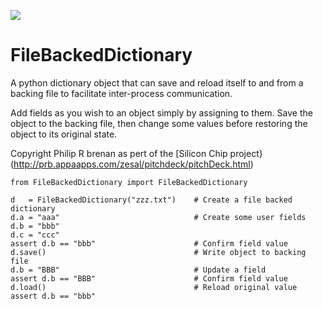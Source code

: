 <div>
    <p><a href="https://github.com/philiprbrenan/FileBackedDictionary"><img src="https://github.com/philiprbrenan/FileBackedDictionary/workflows/Test/badge.svg"></a>
</div>

# FileBackedDictionary

A python dictionary object that can save and reload itself to and from a
backing file to facilitate inter-process communication.

Add fields as you wish to an object simply by assigning to them.  Save the
object to the backing file, then change some values before restoring the
object to its original state.

Copyright Philip R brenan as pert of the [Silicon Chip project}(http://prb.appaapps.com/zesal/pitchdeck/pitchDeck.html)

```
from FileBackedDictionary import FileBackedDictionary

d   = FileBackedDictionary("zzz.txt")    # Create a file backed dictionary
d.a = "aaa"                              # Create some user fields
d.b = "bbb"
d.c = "ccc"
assert d.b == "bbb"                      # Confirm field value
d.save()                                 # Write object to backing file
d.b = "BBB"                              # Update a field
assert d.b == "BBB"                      # Confirm field value
d.load()                                 # Reload original value
assert d.b == "bbb"
```
